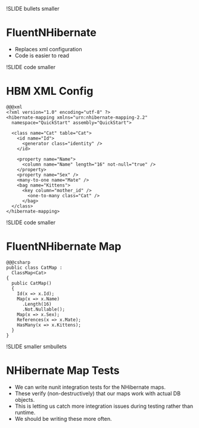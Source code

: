 !SLIDE bullets smaller
# FluentNHibernate
* Replaces xml configuration
* Code is easier to read


!SLIDE code smaller
# HBM XML Config
    @@@xml
    <?xml version="1.0" encoding="utf-8" ?>  
    <hibernate-mapping xmlns="urn:nhibernate-mapping-2.2"  
      namespace="QuickStart" assembly="QuickStart">  
 
      <class name="Cat" table="Cat">  
        <id name="Id">  
          <generator class="identity" />  
        </id>  
     
        <property name="Name">  
          <column name="Name" length="16" not-null="true" />  
        </property>  
        <property name="Sex" />  
        <many-to-one name="Mate" />  
        <bag name="Kittens">  
          <key column="mother_id" />  
            <one-to-many class="Cat" />  
          </bag>  
      </class>  
    </hibernate-mapping>


!SLIDE code smaller
# FluentNHibernate Map
    @@@csharp
    public class CatMap : 
      ClassMap<Cat>
    {
      public CatMap()
      {
        Id(x => x.Id);
        Map(x => x.Name)
          .Length(16)
          .Not.Nullable();
        Map(x => x.Sex);
        References(x => x.Mate);
        HasMany(x => x.Kittens);
      }
    }

!SLIDE smaller smbullets
# NHibernate Map Tests #
* We can write nunit integration tests for the NHibernate maps.
* These verify (non-destructively) that our maps work with actual DB objects.
* This is letting us catch more integration issues during testing rather than runtime.
* We should be writing these more often.
